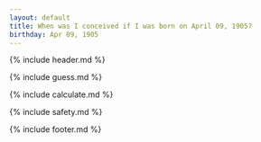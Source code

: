 ```yaml
---
layout: default
title: When was I conceived if I was born on April 09, 1905?
birthday: Apr 09, 1905
---
```


{% include header.md %}

{% include guess.md %}

{% include calculate.md %}

{% include safety.md %}

{% include footer.md %}



